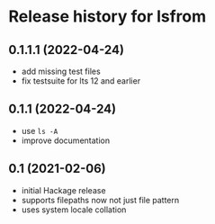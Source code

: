 # Release history for lsfrom

## 0.1.1.1 (2022-04-24)
- add missing test files
- fix testsuite for lts 12 and earlier

## 0.1.1 (2022-04-24)
- use `ls -A`
- improve documentation

## 0.1 (2021-02-06)
- initial Hackage release
- supports filepaths now not just file pattern
- uses system locale collation
